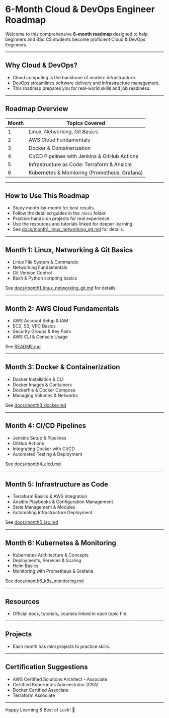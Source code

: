 # 6-Month Cloud & DevOps Engineer Roadmap

Welcome to this comprehensive **6-month roadmap** designed to help beginners and BSc CS students become proficient Cloud & DevOps Engineers.

---

## Why Cloud & DevOps?

- Cloud computing is the backbone of modern infrastructure.  
- DevOps streamlines software delivery and infrastructure management.  
- This roadmap prepares you for real-world skills and job readiness.

---

## Roadmap Overview

| Month | Topics Covered                            |
|-------|------------------------------------------|
| 1     | Linux, Networking, Git Basics             |
| 2     | AWS Cloud Fundamentals                     |
| 3     | Docker & Containerization                   |
| 4     | CI/CD Pipelines with Jenkins & GitHub Actions |
| 5     | Infrastructure as Code: Terraform & Ansible |
| 6     | Kubernetes & Monitoring (Prometheus, Grafana) |

---

## How to Use This Roadmap

- Study month-by-month for best results.  
- Follow the detailed guides in the `/docs` folder.  
- Practice hands-on projects for real experience.  
- Use the resources and tutorials linked for deeper learning.
- See [docs/month1_linux_networking_git.md](docs/month1_linux_networking_git.md) for details.

---

## Month 1: Linux, Networking & Git Basics

- Linux File System & Commands  
- Networking Fundamentals  
- Git Version Control  
- Bash & Python scripting basics

See [docs/month1_linux_networking_git.md](docs/month1_linux_networking_git.md) for details.

---

## Month 2: AWS Cloud Fundamentals

- AWS Account Setup & IAM  
- EC2, S3, VPC Basics  
- Security Groups & Key Pairs  
- AWS CLI & Console Usage

See [README.md](README.md)

---

## Month 3: Docker & Containerization

- Docker Installation & CLI  
- Docker Images & Containers  
- Dockerfile & Docker Compose  
- Managing Volumes & Networks

See [docs/month3_docker.md](README.md)

---

## Month 4: CI/CD Pipelines

- Jenkins Setup & Pipelines  
- GitHub Actions  
- Integrating Docker with CI/CD  
- Automated Testing & Deployment

See [docs/month4_cicd.md](docs/month4_cicd.md)

---

## Month 5: Infrastructure as Code

- Terraform Basics & AWS Integration  
- Ansible Playbooks & Configuration Management  
- State Management & Modules  
- Automating Infrastructure Deployment

See [docs/month5_iac.md](docs/month5_iac.md)

---

## Month 6: Kubernetes & Monitoring

- Kubernetes Architecture & Concepts  
- Deployments, Services & Scaling  
- Helm Basics  
- Monitoring with Prometheus & Grafana

See [docs/month6_k8s_monitoring.md](docs/month6_k8s_monitoring.md)

---

## Resources

- Official docs, tutorials, courses linked in each topic file.

---

## Projects

- Each month has mini projects to practice skills.

---

## Certification Suggestions

- AWS Certified Solutions Architect - Associate  
- Certified Kubernetes Administrator (CKA)  
- Docker Certified Associate  
- Terraform Associate

---

Happy Learning & Best of Luck! 🚀
